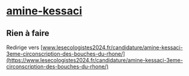 # [amine-kessaci](https://nouveau-front-populaire-legislatives-2024.fr/amine-kessaci)

## Rien à faire
Redirige vers [www.lesecologistes2024.fr/candidature/amine-kessaci-3eme-circonscription-des-bouches-du-rhone/](https://www.lesecologistes2024.fr/candidature/amine-kessaci-3eme-circonscription-des-bouches-du-rhone/)